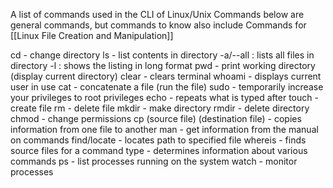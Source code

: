 A list of commands used in the CLI of Linux/Unix
Commands below are general commands, but commands to know also include
Commands for [[Linux File Creation and Manipulation]]

cd - change directory
ls - list contents in directory
	-a/--all : lists all files in directory
	-l : shows the listing in long format
pwd - print working directory (display current directory)
clear - clears terminal
whoami - displays current user in use
cat - concatenate a file (run the file)
sudo - temporarily increase your privileges to root privileges
echo - repeats what is typed after
touch - create file
rm - delete file
mkdir - make directory
rmdir - delete directory
chmod - change permissions
cp (source file) (destination file) - copies information from one file to another
man - get information from the manual on commands
find/locate - locates path to specified file
whereis - finds source files for a command
type - determines information about various commands
ps - list processes running on the system
watch - monitor processes